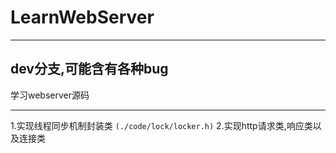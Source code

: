 # LearnWebServer
---
**dev分支,可能含有各种bug**
---
学习webserver源码

---
1.实现线程同步机制封装类  `(./code/lock/locker.h)`
2.实现http请求类,响应类以及连接类
